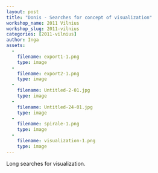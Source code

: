 ```yaml
---
layout: post
title: "Donis - Searches for concept of visualization"
workshop_name: 2011 Vilnius
workshop_slug: 2011-vilnius
categories: [2011-vilnius]
author: Inga 
assets:
  -
    filename: export1-1.png
    type: image
  -
    filename: export2-1.png
    type: image
  -
    filename: Untitled-2-01.jpg
    type: image
  -
    filename: Untitled-24-01.jpg
    type: image
  -
    filename: spirale-1.png
    type: image
  -
    filename: visualization-1.png
    type: image
---
```

Long searches for visualization.
